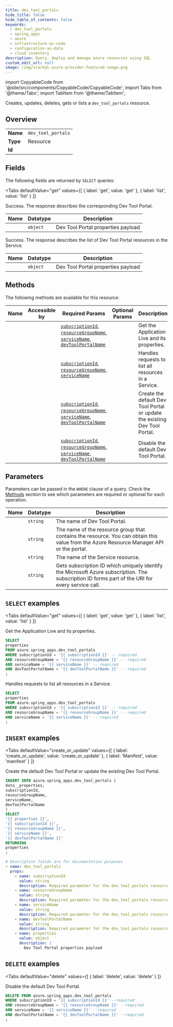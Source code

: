 ```yaml
--- 
title: dev_tool_portals
hide_title: false
hide_table_of_contents: false
keywords:
  - dev_tool_portals
  - spring_apps
  - azure
  - infrastructure-as-code
  - configuration-as-data
  - cloud inventory
description: Query, deploy and manage azure resources using SQL
custom_edit_url: null
image: /img/stackql-azure-provider-featured-image.png
---
```


import CopyableCode from '@site/src/components/CopyableCode/CopyableCode';
import Tabs from '@theme/Tabs';
import TabItem from '@theme/TabItem';

Creates, updates, deletes, gets or lists a <code>dev_tool_portals</code> resource.

## Overview
<table><tbody>
<tr><td><b>Name</b></td><td><code>dev_tool_portals</code></td></tr>
<tr><td><b>Type</b></td><td>Resource</td></tr>
<tr><td><b>Id</b></td><td><CopyableCode code="azure.spring_apps.dev_tool_portals" /></td></tr>
</tbody></table>

## Fields

The following fields are returned by `SELECT` queries:

<Tabs
    defaultValue="get"
    values={[
        { label: 'get', value: 'get' },
        { label: 'list', value: 'list' }
    ]}
>
<TabItem value="get">

Success. The response describes the corresponding Dev Tool Portal.

<table>
<thead>
    <tr>
    <th>Name</th>
    <th>Datatype</th>
    <th>Description</th>
    </tr>
</thead>
<tbody>
<tr>
    <td><CopyableCode code="properties" /></td>
    <td><code>object</code></td>
    <td>Dev Tool Portal properties payload</td>
</tr>
</tbody>
</table>
</TabItem>
<TabItem value="list">

Success. The response describes the list of Dev Tool Portal resources in the Service.

<table>
<thead>
    <tr>
    <th>Name</th>
    <th>Datatype</th>
    <th>Description</th>
    </tr>
</thead>
<tbody>
<tr>
    <td><CopyableCode code="properties" /></td>
    <td><code>object</code></td>
    <td>Dev Tool Portal properties payload</td>
</tr>
</tbody>
</table>
</TabItem>
</Tabs>

## Methods

The following methods are available for this resource:

<table>
<thead>
    <tr>
    <th>Name</th>
    <th>Accessible by</th>
    <th>Required Params</th>
    <th>Optional Params</th>
    <th>Description</th>
    </tr>
</thead>
<tbody>
<tr>
    <td><a href="#get"><CopyableCode code="get" /></a></td>
    <td><CopyableCode code="select" /></td>
    <td><a href="#parameter-subscriptionId"><code>subscriptionId</code></a>, <a href="#parameter-resourceGroupName"><code>resourceGroupName</code></a>, <a href="#parameter-serviceName"><code>serviceName</code></a>, <a href="#parameter-devToolPortalName"><code>devToolPortalName</code></a></td>
    <td></td>
    <td>Get the Application Live  and its properties.</td>
</tr>
<tr>
    <td><a href="#list"><CopyableCode code="list" /></a></td>
    <td><CopyableCode code="select" /></td>
    <td><a href="#parameter-subscriptionId"><code>subscriptionId</code></a>, <a href="#parameter-resourceGroupName"><code>resourceGroupName</code></a>, <a href="#parameter-serviceName"><code>serviceName</code></a></td>
    <td></td>
    <td>Handles requests to list all resources in a Service.</td>
</tr>
<tr>
    <td><a href="#create_or_update"><CopyableCode code="create_or_update" /></a></td>
    <td><CopyableCode code="insert" /></td>
    <td><a href="#parameter-subscriptionId"><code>subscriptionId</code></a>, <a href="#parameter-resourceGroupName"><code>resourceGroupName</code></a>, <a href="#parameter-serviceName"><code>serviceName</code></a>, <a href="#parameter-devToolPortalName"><code>devToolPortalName</code></a></td>
    <td></td>
    <td>Create the default Dev Tool Portal or update the existing Dev Tool Portal.</td>
</tr>
<tr>
    <td><a href="#delete"><CopyableCode code="delete" /></a></td>
    <td><CopyableCode code="delete" /></td>
    <td><a href="#parameter-subscriptionId"><code>subscriptionId</code></a>, <a href="#parameter-resourceGroupName"><code>resourceGroupName</code></a>, <a href="#parameter-serviceName"><code>serviceName</code></a>, <a href="#parameter-devToolPortalName"><code>devToolPortalName</code></a></td>
    <td></td>
    <td>Disable the default Dev Tool Portal.</td>
</tr>
</tbody>
</table>

## Parameters

Parameters can be passed in the `WHERE` clause of a query. Check the [Methods](#methods) section to see which parameters are required or optional for each operation.

<table>
<thead>
    <tr>
    <th>Name</th>
    <th>Datatype</th>
    <th>Description</th>
    </tr>
</thead>
<tbody>
<tr id="parameter-devToolPortalName">
    <td><CopyableCode code="devToolPortalName" /></td>
    <td><code>string</code></td>
    <td>The name of Dev Tool Portal.</td>
</tr>
<tr id="parameter-resourceGroupName">
    <td><CopyableCode code="resourceGroupName" /></td>
    <td><code>string</code></td>
    <td>The name of the resource group that contains the resource. You can obtain this value from the Azure Resource Manager API or the portal.</td>
</tr>
<tr id="parameter-serviceName">
    <td><CopyableCode code="serviceName" /></td>
    <td><code>string</code></td>
    <td>The name of the Service resource.</td>
</tr>
<tr id="parameter-subscriptionId">
    <td><CopyableCode code="subscriptionId" /></td>
    <td><code>string</code></td>
    <td>Gets subscription ID which uniquely identify the Microsoft Azure subscription. The subscription ID forms part of the URI for every service call.</td>
</tr>
</tbody>
</table>

## `SELECT` examples

<Tabs
    defaultValue="get"
    values={[
        { label: 'get', value: 'get' },
        { label: 'list', value: 'list' }
    ]}
>
<TabItem value="get">

Get the Application Live  and its properties.

```sql
SELECT
properties
FROM azure.spring_apps.dev_tool_portals
WHERE subscriptionId = '{{ subscriptionId }}' -- required
AND resourceGroupName = '{{ resourceGroupName }}' -- required
AND serviceName = '{{ serviceName }}' -- required
AND devToolPortalName = '{{ devToolPortalName }}' -- required
;
```
</TabItem>
<TabItem value="list">

Handles requests to list all resources in a Service.

```sql
SELECT
properties
FROM azure.spring_apps.dev_tool_portals
WHERE subscriptionId = '{{ subscriptionId }}' -- required
AND resourceGroupName = '{{ resourceGroupName }}' -- required
AND serviceName = '{{ serviceName }}' -- required
;
```
</TabItem>
</Tabs>


## `INSERT` examples

<Tabs
    defaultValue="create_or_update"
    values={[
        { label: 'create_or_update', value: 'create_or_update' },
        { label: 'Manifest', value: 'manifest' }
    ]}
>
<TabItem value="create_or_update">

Create the default Dev Tool Portal or update the existing Dev Tool Portal.

```sql
INSERT INTO azure.spring_apps.dev_tool_portals (
data__properties,
subscriptionId,
resourceGroupName,
serviceName,
devToolPortalName
)
SELECT 
'{{ properties }}',
'{{ subscriptionId }}',
'{{ resourceGroupName }}',
'{{ serviceName }}',
'{{ devToolPortalName }}'
RETURNING
properties
;
```
</TabItem>
<TabItem value="manifest">

```yaml
# Description fields are for documentation purposes
- name: dev_tool_portals
  props:
    - name: subscriptionId
      value: string
      description: Required parameter for the dev_tool_portals resource.
    - name: resourceGroupName
      value: string
      description: Required parameter for the dev_tool_portals resource.
    - name: serviceName
      value: string
      description: Required parameter for the dev_tool_portals resource.
    - name: devToolPortalName
      value: string
      description: Required parameter for the dev_tool_portals resource.
    - name: properties
      value: object
      description: |
        Dev Tool Portal properties payload
```
</TabItem>
</Tabs>


## `DELETE` examples

<Tabs
    defaultValue="delete"
    values={[
        { label: 'delete', value: 'delete' }
    ]}
>
<TabItem value="delete">

Disable the default Dev Tool Portal.

```sql
DELETE FROM azure.spring_apps.dev_tool_portals
WHERE subscriptionId = '{{ subscriptionId }}' --required
AND resourceGroupName = '{{ resourceGroupName }}' --required
AND serviceName = '{{ serviceName }}' --required
AND devToolPortalName = '{{ devToolPortalName }}' --required
;
```
</TabItem>
</Tabs>
